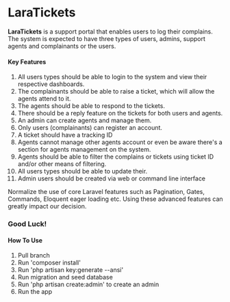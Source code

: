 # LaraTickets

**LaraTickets** is a support portal that enables users to log their complains. The system is expected to have three
types of users, admins, support agents and complainants or the users.

#### Key Features

1. All users types should be able to login to the system and view their respective dashboards.
2. The complainants should be able to raise a ticket, which will allow the agents attend to it.
3. The agents should be able to respond to the tickets.
4. There should be a reply feature on the tickets for both users and agents.
5. An admin can create agents and manage them.
6. Only users (complainants) can register an account.
7. A ticket should have a tracking ID
8. Agents cannot manage other agents account or even be aware there's a section for agents management on the system.
9. Agents should be able to filter the complains or tickets using ticket ID and/or other means of filtering.
10. All users types should be able to update their.
11. Admin users should be created via web or command line interface

Normalize the use of core Laravel features such as Pagination, Gates, Commands, Eloquent eager loading etc. Using these
advanced features can greatly impact our decision.

### Good Luck!

#### How To Use

1. Pull branch
2. Run 'composer install'
3. Run 'php artisan key:generate --ansi'
3. Run migration and seed database
4. Run 'php artisan create:admin' to create an admin
5. Run the app
